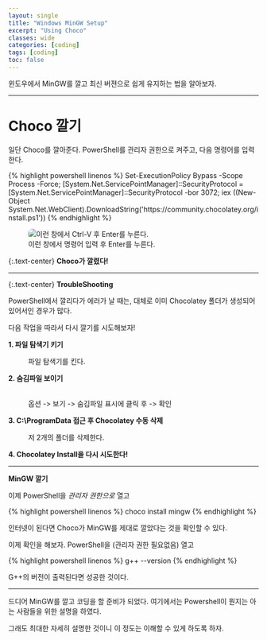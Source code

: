 ```yaml
---
layout: single
title: "Windows MinGW Setup"
excerpt: "Using Choco"
classes: wide
categories: [coding]
tags: [coding]
toc: false
---
```


<style>
    .page__content figure > figcaption {
        text-align: center !important;
        margin: -0.4rem 0 0 !important;   /* 캡션 위쪽 간격만 살짝 */
        padding: 0 !important;           /* 패딩 제거 */
        font-size: .95em;                 /* 원하면 1em로 */
        line-height: 1.35;
        background: transparent;          /* 테마가 배경 주면 제거 */
        border: 0;                        /* 테마가 보더 주면 제거 */
    }
</style>



윈도우에서 MinGW를 깔고 최신 버젼으로 쉽게 유지하는 법을 알아보자.


--------------------------------------------------



<h1>Choco 깔기</h1>

일단 Choco를 깔아준다. PowerShell를 관리자 권한으로 켜주고, 다음 명령어를 입력한다.
<div class="code-wrap-char">
{% highlight powershell linenos %}
Set-ExecutionPolicy Bypass -Scope Process -Force; [System.Net.ServicePointManager]::SecurityProtocol = [System.Net.ServicePointManager]::SecurityProtocol -bor 3072; iex ((New-Object System.Net.WebClient).DownloadString('https://community.chocolatey.org/install.ps1'))
{% endhighlight %}
</div>

<figure class="align-center">
    <img
        src="{{ '/assets/images/2025-09-09-ml/1.png' | relative_url }}"
        alt="이런 창에서 Ctrl-V 후 Enter를 누른다."
        loading="lazy" decoding="async"
        style="max-width:100%; height:auto; border-radius:8px;">
    <figcaption>이런 창에서 명령어 입력 후 Enter를 누른다.</figcaption>
</figure>

{:.text-center}
**Choco가 깔렸다!**

-----------------------

{:.text-center}
**TroubleShooting**

PowerShell에서 깔리다가 에러가 날 때는, 대체로 이미 Chocolatey 폴더가 생성되어있어서인 경우가 많다.

다음 작업을 따라서 다시 깔기를 시도해보자!

**1. 파일 탐색기 키기**
<figure class="align-center">
    <img src="{{ '/assets/images/2025-09-09-ml/2.png' | relative_url }}"
        alt=""
        loading="lazy" decoding="async"
        style="max-width:100%; height:auto; border-radius:8px;">
    <figcaption>파일 탐색기를 킨다.</figcaption>
</figure>

**2. 숨김파일 보이기**
<figure class="align-center">
    <img src="{{ '/assets/images/2025-09-09-ml/3.png' | relative_url }}"
        alt=""
        loading="lazy" decoding="async"
        style="max-width:20%; height:auto; border-radius:8px;">
    <img src="{{ '/assets/images/2025-09-09-ml/4.png' | relative_url }}"
        alt=""
        loading="lazy" decoding="async"
        style="max-width:25%; height:auto; border-radius:8px;">
    <img src="{{ '/assets/images/2025-09-09-ml/5.png' | relative_url }}"
        alt=""
        loading="lazy" decoding="async"
        style="max-width:50%; height:auto; border-radius:8px;">
    <figcaption>옵션 -> 보기 -> 숨김파일 표시에 클릭 후 -> 확인</figcaption>
</figure>

**3. C:\ProgramData 접근 후 Chocolatey 수동 삭제**
<figure class="align-center">
    <img src="{{ '/assets/images/2025-09-09-ml/6.png' | relative_url }}"
        alt=""
        loading="lazy" decoding="async"
        style="max-width:100%; height:auto; border-radius:8px;">
    <figcaption>저 2개의 폴더를 삭제한다.</figcaption>
</figure>

**4. Chocolatey Install을 다시 시도한다!**



--------------


**MinGW 깔기**

이제 PowerShell을 *관리자 권한으로* 열고
<div class="code-wrap-char">
{% highlight powershell linenos %}
choco install mingw
{% endhighlight %}
</div>


인터넷이 된다면 Choco가 MinGW를 제대로 깔았다는 것을 확인할 수 있다.


이제 확인을 해보자. PowerShell을 (관리자 권한 필요없음) 열고
<div class="code-wrap-char">
{% highlight powershell linenos %}
g++ --version
{% endhighlight %}
</div>


G++의 버전이 출력된다면 성공한 것이다.


----------------------------

드디어 MinGW를 깔고 코딩을 할 준비가 되었다. 여기에서는 Powershell이 뭔지는 아는 사람들을 위한 설명을 하였다.


그래도 최대한 자세히 설명한 것이니 이 정도는 이해할 수 있게 하도록 하자.